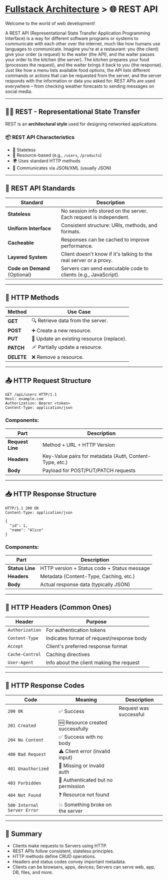 # [Fullstack Architecture](../) > 🌐 REST API

Welcome to the world of web development!

A REST API (Representational State Transfer Application Programming Interface) is a way for different software programs or systems to communicate with each other over the internet, much like how humans use languages to communicate. Imagine you’re at a restaurant: you (the client) give your order (a request) to the waiter (the API), and the waiter passes your order to the kitchen (the server). The kitchen prepares your food (processes the request), and the waiter brings it back to you (the response). Just like how a menu lists available food options, the API lists different commands or actions that can be requested from the server, and the server responds with the information or data you asked for. REST APIs are used everywhere – from checking weather forecasts to sending messages on social media.

---

## 🧑‍💻 REST - Representational State Transfer

REST is an **architectural style** used for designing networked applications.

### 📦 REST API Characteristics

- 🔄 Stateless
- 📘 Resource-based (e.g., `/users`, `/products`)
- 🌍 Uses standard HTTP methods
- 💬 Communicates via JSON/XML (usually JSON)

---

## 📏 REST API Standards

| Standard | Description |
|----------|-------------|
| **Stateless** | No session info stored on the server. Each request is independent. |
| **Uniform Interface** | Consistent structure: URIs, methods, and formats. |
| **Cacheable** | Responses can be cached to improve performance. |
| **Layered System** | Client doesn't know if it's talking to the real server or a proxy. |
| **Code on Demand** (Optional) | Servers can send executable code to clients (e.g., JavaScript). |

---

## 🧾 HTTP Methods

| Method | Use Case |
|--------|----------|
| **GET** | 🔍 Retrieve data from the server. |
| **POST** | ➕ Create a new resource. |
| **PUT** | 🔁 Update an existing resource (replace). |
| **PATCH** | 🩹 Partially update a resource. |
| **DELETE** | ❌ Remove a resource. |

---

## 📤 HTTP Request Structure

```http
GET /api/users HTTP/1.1
Host: example.com
Authorization: Bearer <token>
Content-Type: application/json
```

### Components:

| Part | Description |
|------|-------------|
| **Request Line** | Method + URL + HTTP Version |
| **Headers** | Key-Value pairs for metadata (Auth, Content-Type, etc.) |
| **Body** | Payload for POST/PUT/PATCH requests |

---

## 📥 HTTP Response Structure

```http
HTTP/1.1 200 OK
Content-Type: application/json

{
  "id": 1,
  "name": "Alice"
}
```

### Components:

| Part | Description |
|------|-------------|
| **Status Line** | HTTP version + Status code + Status message |
| **Headers** | Metadata (Content-Type, Caching, etc.) |
| **Body** | Actual response data (typically JSON) |

---

## 🧠 HTTP Headers (Common Ones)

| Header | Purpose |
|--------|---------|
| `Authorization` | For authentication tokens |
| `Content-Type` | Indicates format of request/response body |
| `Accept` | Client's preferred response format |
| `Cache-Control` | Caching directives |
| `User-Agent` | Info about the client making the request |

---

## 📡 HTTP Response Codes

| Code | Meaning | Description |
|------|---------|-------------|
| `200 OK` | ✅ Success | Request was successful |
| `201 Created` | 🆕 Resource created successfully |
| `204 No Content` | ✅ Success with no body |
| `400 Bad Request` | ⚠️ Client error (invalid input) |
| `401 Unauthorized` | 🔐 Missing or invalid auth |
| `403 Forbidden` | 🚫 Authenticated but no permission |
| `404 Not Found` | ❓ Resource not found |
| `500 Internal Server Error` | 💥 Something broke on the server |

---

## 🎯 Summary

- Clients make requests to Servers using HTTP.
- REST APIs follow consistent, stateless principles.
- HTTP methods define CRUD operations.
- Headers and status codes convey important metadata.
- Clients can be browsers, apps, devices; Servers can serve web, app, DB, files, and more.
